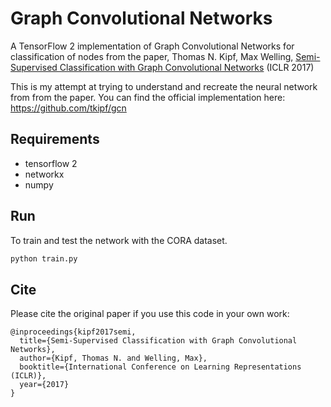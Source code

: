 # Graph Convolutional Networks
A TensorFlow 2 implementation of Graph Convolutional Networks for classification of nodes from the paper, Thomas N. Kipf, Max Welling, [Semi-Supervised Classification with Graph Convolutional Networks](http://arxiv.org/abs/1609.02907) (ICLR 2017)

This is my attempt at trying to understand and recreate the neural network from from the paper. You can find the official implementation here: https://github.com/tkipf/gcn

## Requirements
- tensorflow 2
- networkx
- numpy

## Run

To train and test the network with the CORA dataset.

```bash
python train.py
```

## Cite

Please cite the original paper if you use this code in your own work:

```
@inproceedings{kipf2017semi,
  title={Semi-Supervised Classification with Graph Convolutional Networks},
  author={Kipf, Thomas N. and Welling, Max},
  booktitle={International Conference on Learning Representations (ICLR)},
  year={2017}
}
```
